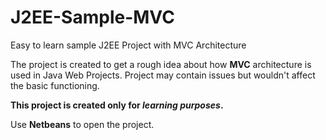 # J2EE-Sample-MVC
Easy to learn sample J2EE Project with MVC Architecture 

The project is created to get a rough idea about how **MVC** architecture is used in Java Web Projects.
Project may contain issues but wouldn't affect the basic functioning. 

**This project is created only for _learning purposes_.**

Use **Netbeans** to open the project.
